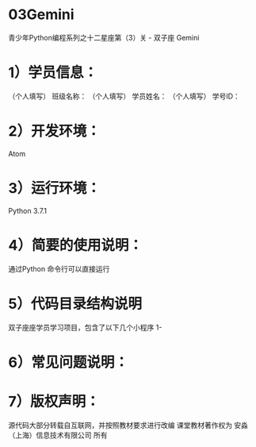 # 03Gemini
青少年Python编程系列之十二星座第（3）关 - 双子座 Gemini


# 1）学员信息：
（个人填写） 班级名称：
（个人填写） 学员姓名：
（个人填写） 学号ID：

# 2）开发环境：
Atom

# 3）运行环境：
Python 3.7.1

# 4）简要的使用说明：
通过Python 命令行可以直接运行

# 5）代码目录结构说明
双子座座学员学习项目，包含了以下几个小程序
1-

# 6）常见问题说明：

# 7）版权声明：
源代码大部分转载自互联网，并按照教材要求进行改编
课堂教材著作权为 安淼（上海）信息技术有限公司 所有
